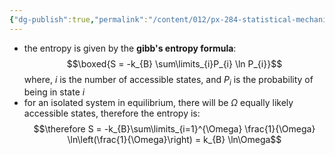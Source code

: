 ```yaml
---
{"dg-publish":true,"permalink":"/content/012/px-284-statistical-mechanics/c-entropy-and-temperature/px-284-c5-general-definition-of-entropy/","created":"2024-11-25T10:50:32.000+00:00","updated":"2024-11-26T13:01:53.697+00:00"}
---
```


- the entropy is given by the **gibb's entropy formula**: 
$$\boxed{S = -k_{B} \sum\limits_{i}P_{i} \ln P_{i}}$$
	where, $i$ is the number of accessible states, and $P_{i}$ is the probability of being in state $i$
- for an isolated system in equilibrium, there will be $\Omega$ equally likely accessible states, therefore the entropy is: 
$$\therefore S = -k_{B}\sum\limits_{i=1}^{\Omega} \frac{1}{\Omega} \ln\left(\frac{1}{\Omega}\right) = k_{B} \ln\Omega$$
